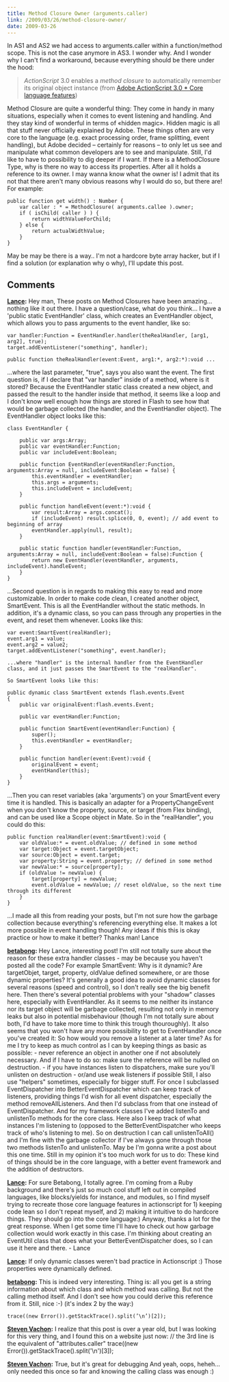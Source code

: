```yaml
---
title: Method Closure Owner (arguments.caller)
link: /2009/03/26/method-closure-owner/
date: 2009-03-26
---
```



In AS1 and AS2 we had access to arguments.caller within a function/method scope. This is not the case anymore in AS3. I wonder why. And I wonder why I can't find a workaround, because everything should be there under the hood: 

> _ActionScript_ 3.0 enables a _method closure_ to automatically remember its original object instance (from [Adobe ActionScript 3.0 * Core language features](http://help.adobe.com/en_US/ActionScript/3.0_ProgrammingAS3_Flex/WS5b3ccc516d4fbf351e63e3d118a9b90204-7ff3.html))

Method Closure are quite a wonderful thing: They come in handy in many situations, especially when it comes to event listening and handling. And they stay kind of wonderful in terms of «hidden magic». Hidden magic is all that stuff never officially explained by Adobe. These things often are very core to the language (e.g. exact processing order, frame splitting, event handling), but Adobe decided – certainly for reasons – to only let us see and manipulate what common developers are to see and manipulate. Still, I'd like to have to possibility to dig deeper if I want. If there is a MethodClosure Type, why is there no way to access its properties. After all it holds a reference to its owner. I may wanna know what the owner is! I admit that its not that there aren't many obvious reasons why I would do so, but there are! For example: 
    
    
    public function get width() : Number {
    	var caller : * = MethodClosure( arguments.callee ).owner;
    	if ( isChild( caller ) ) {
    		return widthValueForChild;
    	} else {
    		return actualWidthValue;
    	}
    }
    

May be may be there is a way.. I'm not a hardcore byte array hacker, but if I find a solution (or explanation why o why), I'll update this post.

## Comments

**[Lance](#60 "2009-08-24 01:14:10"):** Hey man, These posts on Method Closures have been amazing... nothing like it out there. I have a question/case, what do you think... I have a 'public static EventHandler' class, which creates an EventHandler object, which allows you to pass arguments to the event handler, like so: 
    
    
    var handler:Function = EventHandler.handler(theRealHandler, [arg1, arg2], true);
    target.addEventListener("something", handler);
    
    public function theRealHandler(event:Event, arg1:*, arg2:*):void ...
    

...where the last parameter, "true", says you also want the event. The first question is, if I declare that "var handler" inside of a method, where is it stored? Because the EventHandler static class created a new object, and passed the result to the handler inside that method, it seems like a loop and I don't know well enough how things are stored in Flash to see how that would be garbage collected (the handler, and the EventHandler object). The EventHandler object looks like this: 
    
    
    class EventHandler {
    
    	public var args:Array;
    	public var eventHandler:Function;
    	public var includeEvent:Boolean;
    	
    	public function EventHandler(eventHandler:Function, arguments:Array = null, includeEvent:Boolean = false) {
    		this.eventHandler = eventHandler;
    		this.args = arguments;
    		this.includeEvent = includeEvent;
    	}
    	
    	public function handleEvent(event:*):void {
    		var result:Array = args.concat();
    		if (includeEvent) result.splice(0, 0, event); // add event to beginning of array
    		eventHandler.apply(null, result);
    	}
    
    	public static function handler(eventHandler:Function, arguments:Array = null, includeEvent:Boolean = false):Function {
    		return new EventHandler(eventHandler, arguments, includeEvent).handleEvent;
    	}
    }
    

...Second question is in regards to making this easy to read and more customizable. In order to make code clean, I created another object, SmartEvent. This is all the EventHandler without the static methods. In addition, it's a dynamic class, so you can pass through any properties in the event, and reset them whenever. Looks like this: 
    
    
    var event:SmartEvent(realHandler);
    event.arg1 = value;
    event.arg2 = value2;
    target.addEventListener("something", event.handler);
    
    ...where "handler" is the internal handler from the EventHandler class, and it just passes the SmartEvent to the "realHandler".
    
    So SmartEvent looks like this:
    
    public dynamic class SmartEvent extends flash.events.Event
    {
    	public var originalEvent:flash.events.Event;
    	
    	public var eventHandler:Function;
    	
    	public function SmartEvent(eventHandler:Function) {
    		super();
    		this.eventHandler = eventHandler;
    	}
    	
    	public function handler(event:Event):void {
    		originalEvent = event;
    		eventHandler(this);
    	}
    }
    

...Then you can reset variables (aka 'arguments') on your SmartEvent every time it is handled. This is basically an adapter for a PropertyChangeEvent when you don't know the property, source, or target (from Flex binding), and can be used like a Scope object in Mate. So in the "realHandler", you could do this: 
    
    
    public function realHandler(event:SmartEvent):void {
    	var oldValue:* = event.oldValue; // defined in some method
    	var target:Object = event.targetObject;
    	var source:Object = event.target;
    	var property:String = event.property; // defined in some method
    	var newValue:* = source[property];
    	if (oldValue != newValue) {
    		target[property] = newValue;
    		event.oldValue = newValue; // reset oldValue, so the next time through its different
    	}
    }
    

...I made all this from reading your posts, but I'm not sure how the garbage collection because everything's referencing everything else. It makes a lot more possible in event handling though! Any ideas if this this is okay practice or how to make it better? Thanks man! Lance

**[betabong](#61 "2009-08-24 10:14:10"):** Hey Lance, interesting post! I'm still not totally sure about the reason for these extra handler classes - may be because you haven't posted all the code? For example SmartEvent: Why is it dynamic? Are targetObjet, target, property, oldValue defined somewhere, or are those dynamic properties? It's generally a good idea to avoid dynamic classes for several reasons (speed and control), so I don't really see the big benefit here. Then there's several potential problems with your "shadow" classes here, especially with EventHandler. As it seems to me neither its instance nor its target object will be garbage collected, resulting not only in memory leaks but also in potential misbehaviour (though I'm not totally sure about both, I'd have to take more time to think this trough thouroughly). It also seems that you won't have any more possibility to get to EventHandler once you've created it: So how would you remove a listener at a later time? As for me I try to keep as much control as I can by keeping things as basic as possible: \- never reference an object in another one if not absolutely necessary. And if I have to do so: make sure the reference will be nulled on destruction. \- if you have instances listen to dispatchers, make sure you'll unlisten on destruction - or/and use weak listeners if possible Still, I also use "helpers" sometimes, especially for bigger stuff. For once I subclassed EventDispatcher into BetterEventDispatcher which can keep track of listeners, providing things I'd wish for all event dispatcher, especially the method removeAllListeners. And then I'd subclass from that one instead of EventDispatcher. And for my framework classes I've added listenTo and unlistenTo methods for the core class. Here also I keep track of what instances I'm listening to (opposed to the BetterEventDispatcher who keeps track of who's listening to me). So on destruction I can call unlistenToAll() and I'm fine with the garbage collector if I've always gone through those two methods listenTo and unlistenTo. May be I'm gonna write a post about this one time. Still in my opinion it's too much work for us to do: These kind of things should be in the core language, with a better event framework and the addition of destructors.

**[Lance](#62 "2009-08-24 19:11:30"):** For sure Betabong, I totally agree. I'm coming from a Ruby background and there's just so much cool stuff left out in compiled languages, like blocks/yields for instance, and modules, so I find myself trying to recreate those core language features in actionscript for 1) keeping code lean so I don't repeat myself, and 2) making it intuitive to do hardcore things. They should go into the core language:) Anyway, thanks a lot for the great response. When I get some time I'll have to check out how garbage collection would work exactly in this case. I'm thinking about creating an EventUtil class that does what your BetterEventDispatcher does, so I can use it here and there. \- Lance

**[Lance](#63 "2009-08-24 19:12:30"):** If only dynamic classes weren't bad practice in Actionscript :) Those properties were dynamically defined.

**[betabong](#175 "2010-11-21 11:02:33"):** This is indeed very interesting. Thing is: all you get is a string information about which class and which method was calling. But not the calling method itself. And I don't see how you could derive this reference from it. Still, nice :-) (it's index 2 by the way:) 
    
    
    trace((new Error()).getStackTrace().split(’\n’)[2]);

**[Steven Vachon](#174 "2010-11-21 10:39:24"):** I realize that this post is over a year old, but I was looking for this very thing, and I found this on a website just now: // the 3rd line is the equivalent of "attributes.caller" trace((new Error()).getStackTrace().split('\n')[3]);

**[Steven Vachon](#190 "2010-12-17 23:47:36"):** True, but it's great for debugging And yeah, oops, heheh... only needed this once so far and knowing the calling class was enough :)

